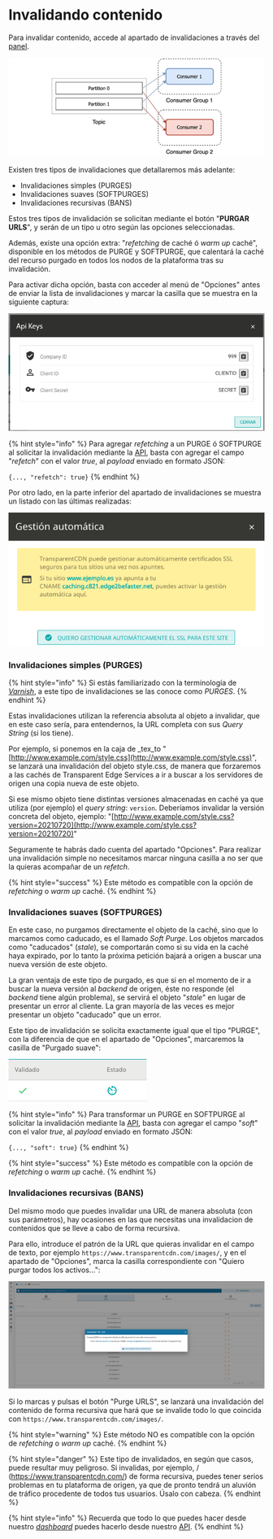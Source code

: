 # Invalidando contenido

Para invalidar contenido, accede al apartado de invalidaciones a través del [panel](https://dashboard.transparentcdn.com/).

![](<../../.gitbook/assets/image (57).png>)

Existen tres tipos de invalidaciones que detallaremos más adelante:

* Invalidaciones simples (PURGES)
* Invalidaciones suaves (SOFTPURGES)
* Invalidaciones recursivas (BANS)

Estos tres tipos de invalidación se solicitan mediante el botón "**PURGAR URLS**", y serán de un tipo u otro según las opciones seleccionadas.

Además, existe una opción extra: "_refetching_ de caché ó _warm up_ caché", disponible en los métodos de PURGE y SOFTPURGE, que calentará la caché del recurso purgado en todos los nodos de la plataforma tras su invalidación.

Para activar dicha opción, basta con acceder al menú de "Opciones" antes de enviar la lista de invalidaciones y marcar la casilla que se muestra en la siguiente captura:

![](<../../.gitbook/assets/image (59).png>)

{% hint style="info" %}
Para agregar _refetching_ a un PURGE ó SOFTPURGE al solicitar la invalidación mediante la [API](https://docs.transparentedge.eu/getting-started/faq/glosario/api), basta con agregar el campo "_refetch_" con el valor _true_, al _payload_ enviado en formato JSON:

`{..., "refetch": true}`
{% endhint %}

Por otro lado, en la parte inferior del apartado de invalidaciones se muestra un listado con las últimas realizadas:

![](<../../.gitbook/assets/image (58).png>)

### Invalidaciones simples (PURGES)

{% hint style="info" %}
Si estás familiarizado con la terminología de [_Varnish_](https://varnish-cache.org/), a este tipo de invalidaciones se las conoce como _PURGES_.
{% endhint %}

Estas invalidaciones utilizan la referencia absoluta al objeto a invalidar, que en este caso sería, para entendernos, la URL completa con sus _Query String_ (si los tiene).

Por ejemplo, si ponemos en la caja de _tex_to "[http://www.example.com/style.css](http://www.example.com/style.css)", se lanzará una invalidación del objeto style.css, de manera que forzaremos a las cachés de Transparent Edge Services a ir a buscar a los servidores de origen una copia nueva de este objeto.

Si ese mismo objeto tiene distintas versiones almacenadas en caché ya que utiliza (por ejemplo) el _query string_: `version`. Deberíamos invalidar la versión concreta del objeto, ejemplo: "[http://www.example.com/style.css?version=20210720](http://www.example.com/style.css?version=20210720)"

Seguramente te habrás dado cuenta del apartado "Opciones". Para realizar una invalidación simple no necesitamos marcar ninguna casilla a no ser que la quieras acompañar de un _refetch_.

{% hint style="success" %}
Este método es compatible con la opción de _refetching_ o _warm up_ caché.
{% endhint %}

### Invalidaciones suaves (SOFTPURGES)

En este caso, no purgamos directamente el objeto de la caché, sino que lo marcamos como caducado, es el llamado _Soft Purge_. Los objetos marcados como "caducados" (_stale_), se comportarán como si su vida en la caché haya expirado, por lo tanto la próxima petición bajará a origen a buscar una nueva versión de este objeto.

La gran ventaja de este tipo de purgado, es que si en el momento de ir a buscar la nueva versión al _backend_ de origen, éste no responde (el _backend_ tiene algún problema), se servirá el objeto "_stale_" en lugar de presentar un error al cliente. La gran mayoría de las veces es mejor presentar un objeto "caducado" que un error.

Este tipo de invalidación se solicita exactamente igual que el tipo "PURGE", con la diferencia de que en el apartado de "Opciones", marcaremos la casilla de "Purgado suave":

![](<../../.gitbook/assets/image (60).png>)

{% hint style="info" %}
Para transformar un PURGE en SOFTPURGE al solicitar la invalidación mediante la [API](https://docs.transparentedge.eu/getting-started/faq/glosario/api), basta con agregar el campo "_soft_" con el valor _true_, al _payload_ enviado en formato JSON:

`{..., "soft": true}`
{% endhint %}

{% hint style="success" %}
Este método es compatible con la opción de _refetching_ o _warm up_ caché.
{% endhint %}

### Invalidaciones recursivas (BANS)

Del mismo modo que puedes invalidar una URL de manera absoluta (con sus parámetros), hay ocasiones en las que necesitas una invalidacion de contenidos que se lleve a cabo de forma recursiva.

Para ello, introduce el patrón de la URL que quieras invalidar en el campo de texto, por ejemplo `https://www.transparentcdn.com/images/`, y en el apartado de "Opciones", marca la casilla correspondiente con "Quiero purgar todos los activos...":

![](<../../.gitbook/assets/image (62).png>)

Si lo marcas y pulsas el botón "Purge URLS", se lanzará una invalidación del contenido de forma recursiva que hará que se invalide todo lo que coincida con `https://www.transparentcdn.com/images/`.

{% hint style="warning" %}
Este método NO es compatible con la opción de _refetching_ o _warm up_ caché.
{% endhint %}

{% hint style="danger" %}
Este tipo de invalidados, en según que casos, puede resultar muy peligroso. Si invalidas, por ejemplo, / (https://www.transparentcdn.com/) de forma recursiva, puedes tener serios problemas en tu plataforma de origen, ya que de pronto tendrá un aluvión de tráfico procedente de todos tus usuarios. Úsalo con cabeza.
{% endhint %}

{% hint style="info" %}
Recuerda que todo lo que puedes hacer desde nuestro [_dashboard_](https://dashboard.transparetncdn.com) puedes hacerlo desde nuestro [API](../faq/glosario/api.md).
{% endhint %}

